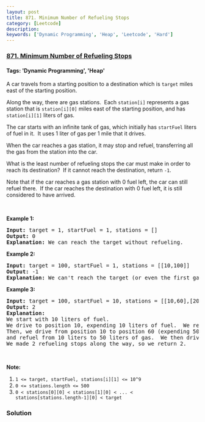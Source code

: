 ```yaml
---
layout: post
title: 871. Minimum Number of Refueling Stops
category: [Leetcode]
description: 
keywords: ['Dynamic Programming', 'Heap', 'Leetcode', 'Hard']
---
```

### [871. Minimum Number of Refueling Stops](https://leetcode.com/problems/minimum-number-of-refueling-stops)

#### Tags: 'Dynamic Programming', 'Heap'

<div class="content__u3I1 question-content__JfgR"><div><p>A car travels from a starting position to a destination which is <code>target</code> miles east of the starting position.</p>
<p>Along the way, there are gas stations.  Each <code>station[i]</code> represents a gas station that is <code>station[i][0]</code> miles east of the starting position, and has <code>station[i][1]</code> liters of gas.</p>
<p>The car starts with an infinite tank of gas, which initially has <code>startFuel</code> liters of fuel in it.  It uses 1 liter of gas per 1 mile that it drives.</p>
<p>When the car reaches a gas station, it may stop and refuel, transferring all the gas from the station into the car.</p>
<p>What is the least number of refueling stops the car must make in order to reach its destination?  If it cannot reach the destination, return <code>-1</code>.</p>
<p>Note that if the car reaches a gas station with 0 fuel left, the car can still refuel there.  If the car reaches the destination with 0 fuel left, it is still considered to have arrived.</p>
<p> </p>
<div>
<p><strong>Example 1:</strong></p>
<pre><strong>Input: </strong>target = <span id="example-input-1-1">1</span>, startFuel = <span id="example-input-1-2">1</span>, stations = <span id="example-input-1-3">[]</span>
<strong>Output: </strong><span id="example-output-1">0</span>
<strong>Explanation: </strong>We can reach the target without refueling.
</pre>
<div>
<p><strong>Example 2:</strong></p>
<pre><strong>Input: </strong>target = <span id="example-input-2-1">100</span>, startFuel = <span id="example-input-2-2">1</span>, stations = <span id="example-input-2-3">[[10,100]]</span>
<strong>Output: </strong><span id="example-output-2">-1</span>
<strong>Explanation: </strong>We can't reach the target (or even the first gas station).
</pre>
<div>
<p><strong>Example 3:</strong></p>
<pre><strong>Input: </strong>target = <span id="example-input-3-1">100</span>, startFuel = <span id="example-input-3-2">10</span>, stations = <span id="example-input-3-3">[[10,60],[20,30],[30,30],[60,40]]</span>
<strong>Output: </strong><span id="example-output-3">2</span>
<strong>Explanation: </strong>
We start with 10 liters of fuel.
We drive to position 10, expending 10 liters of fuel.  We refuel from 0 liters to 60 liters of gas.
Then, we drive from position 10 to position 60 (expending 50 liters of fuel),
and refuel from 10 liters to 50 liters of gas.  We then drive to and reach the target.
We made 2 refueling stops along the way, so we return 2.
</pre>
<p> </p>
<p><strong>Note:</strong></p>
<ol>
<li><code>1 &lt;= target, startFuel, stations[i][1] &lt;= 10^9</code></li>
<li><code>0 &lt;= stations.length &lt;= 500</code></li>
<li><code>0 &lt; stations[0][0] &lt; stations[1][0] &lt; ... &lt; stations[stations.length-1][0] &lt; target</code></li>
</ol>
</div>
</div>
</div>
</div></div>

### Solution
